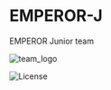 # EMPEROR-J
EMPEROR Junior team 

![team_logo](https://user-images.githubusercontent.com/120306894/235450917-78fd61bf-3502-4868-b8bc-d5519304bca0.png)

![License](https://img.shields.io/github/license/ERFANFATHi-E/EMPEROR-J?color=blue&style=for-the-badge)


